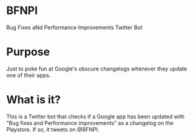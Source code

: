 # BFNPI
 Bug Fixes aNd Performance Improvements Twitter Bot

# Purpose
Just to poke fun at Google's obscure changelogs whenever they update one of their apps.

# What is it?

This is a Twitter bot that checks if a Google app has been updated with "Bug fixes and Performance improvements" as a changelog on the Playstore. If so, it tweets on @BFNPI.
